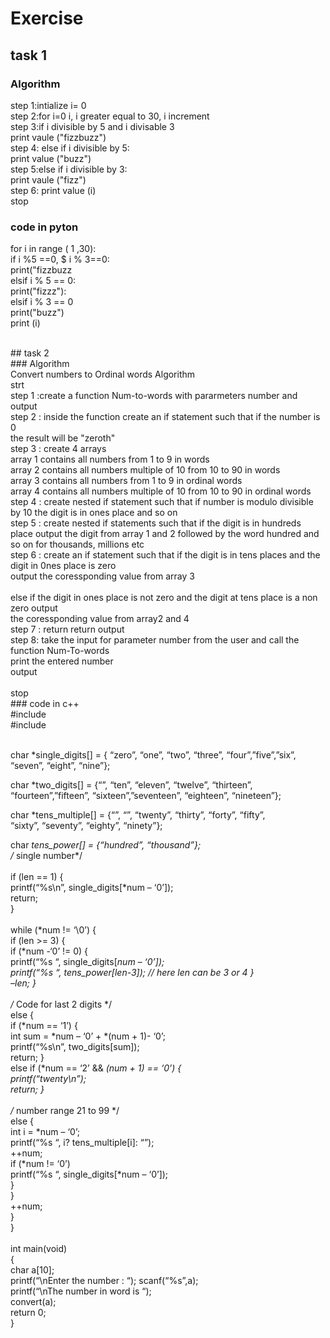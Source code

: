 # Exercise<br>
## task 1<br>
### Algorithm<br>
step 1:intialize i= 0<br>
 step 2:for i=0 i, i greater equal to 30, i increment<br>
 step 3:if i divisible by 5 and i divisable 3<br>
             print vaule ("fizzbuzz")<br>
step 4: else if i divisible by 5:<br>
             print value ("buzz") <br>
step 5:else if i divisible by 3:<br>
             print vaule ("fizz")<br>
step 6: print value (i)<br>
stop<br>

### code in pyton<br>
 for i in range ( 1 ,30):<br>
 if i %5 ==0, $ i % 3==0:<br>
 print("fizzbuzz<br>
 elsif i % 5 == 0:<br>
 print("fizzz"):<br>
  elsif i % 3 == 0<br>
 print("buzz")<br>
 print (i)<br>

<br>
## task 2<br>
### Algorithm<br>
Convert numbers to Ordinal words Algorithm<br>
strt <br>
step 1 :create a function Num-to-words with pararmeters number and output<br>
step 2 : inside the function create an if statement such that if the number is 0 <br>
the result will be "zeroth"<br>
step 3 : create 4 arrays<br>
   array 1 contains all numbers from 1 to 9 in words <br>
   array 2 contains all numbers multiple of 10  from 10 to 90 in words <br>
   array 3 contains all numbers from 1 to 9 in ordinal words <br>
   array 4 contains all numbers multiple of 10 from 10 to 90 in ordinal words<br>
step 4 : create nested if statement such that if number is modulo divisible by 10 the digit is in ones place and so on<br>
step 5 : create nested if statements such that if the digit is in hundreds place output the digit from array 1 and 2 followed by the word hundred and
so on for thousands, millions etc<br>
step 6 : create an if statement such that if the digit is in tens places and the digit in 0nes place is zero <br>
output the coressponding value from  array 3<br><br>
else if the digit in ones place is not zero and the digit at tens place is a non zero output<br>
the coressponding value from array2 and 4<br>
step 7 : return return output <br>
step 8: take the input for parameter number from the user and call the function Num-To-words<br>
print the entered number <br>
output<br><br>
stop<br>
### code in c++<br>
#include <stdio.h><br>
#include <string.h><br>
<br>

char *single_digits[] = { “zero”, “one”, “two”, “three”, “four”,”five”,”six”, “seven”, “eight”, “nine”};<br>

char *two_digits[] = {“”, “ten”, “eleven”, “twelve”, “thirteen”, “fourteen”,”fifteen”, “sixteen”,”seventeen”, “eighteen”, “nineteen”};<br>

char *tens_multiple[] = {“”, “”, “twenty”, “thirty”, “forty”, “fifty”,<br>
“sixty”, “seventy”, “eighty”, “ninety”};<br>

char *tens_power[] = {“hundred”, “thousand”};<br>
/* single number*/<br>
<br>if (len == 1) {
<br>printf(“%s\n”, single_digits[*num – ‘0’]);
<br>return;<br>
}
<br>
<br>while (*num != ‘\0’) {
<br>if (len >= 3) {
<br>if (*num -‘0’ != 0) {
<br>printf(“%s “, single_digits[*num – ‘0’]);
<br>printf(“%s “, tens_power[len-3]); // here len can be 3 or 4
}
<br>–len;
}
<br>
<br>/* Code for last 2 digits */
<br>else {
<br>if (*num == ‘1’) {
<br>int sum = *num – ‘0’ + *(num + 1)- ‘0’;
<br>printf(“%s\n”, two_digits[sum]);
<br>return;
}
<br>else if (*num == ‘2’ && *(num + 1) == ‘0’) {
<br>printf(“twenty\n”);
<br>return;
}
<br>
<br>/* number range 21 to 99 */
<br>else {
<br>int i = *num – ‘0’;
<br>printf(“%s “, i? tens_multiple[i]: “”);
<br>++num;
<br>if (*num != ‘0’)
<br>printf(“%s “, single_digits[*num – ‘0’]);
<br>}
<br>}
<br>++num;
<br>}
<br>}
<br>
<br>int main(void)
<br>{
<br>char a[10];
<br>printf(“\nEnter the number : “);
scanf(“%s”,a);
<br>printf(“\nThe number in word is “);
<br>convert(a);
<br>return 0;
<br>}

